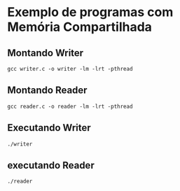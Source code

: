 # Exemplo de programas com Memória Compartilhada

## Montando Writer
```
gcc writer.c -o writer -lm -lrt -pthread
```

## Montando Reader
```
gcc reader.c -o reader -lm -lrt -pthread
```

## Executando Writer
```
./writer
```

## executando Reader
```
./reader
```
